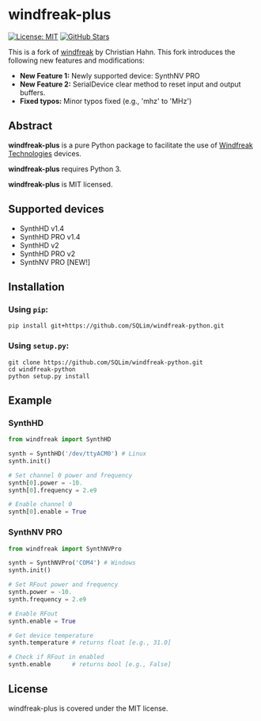 # windfreak-plus

[![License: MIT](https://img.shields.io/badge/License-MIT-yellow.svg)](https://github.com/SQLim/windfreak-python/blob/main/LICENSE)
[![GitHub Stars](https://img.shields.io/github/stars/SQLim/windfreak-plus.svg?style=social&label=Star&maxAge=3600)](https://github.com/SQLim/windfreak-python)

This is a fork of [windfreak](https://github.com/christian-hahn/windfreak-python) by Christian Hahn. This fork introduces the following new features and modifications:

* **New Feature 1:** Newly supported device: SynthNV PRO
* **New Feature 2:** SerialDevice clear method to reset input and output buffers. 
* **Fixed typos:** Minor typos fixed (e.g., 'mhz' to 'MHz')

## Abstract

**windfreak-plus** is a pure Python package to facilitate the use of [Windfreak Technologies](https://windfreaktech.com) devices.

**windfreak-plus** requires Python 3.

**windfreak-plus** is MIT licensed.

## Supported devices

* SynthHD v1.4
* SynthHD PRO v1.4
* SynthHD v2
* SynthHD PRO v2
* SynthNV PRO [NEW!]

## Installation

### Using `pip`:
```text
pip install git+https://github.com/SQLim/windfreak-python.git
```

### Using `setup.py`:
```text
git clone https://github.com/SQLim/windfreak-python.git
cd windfreak-python
python setup.py install
```

## Example

### SynthHD

```python
from windfreak import SynthHD

synth = SynthHD('/dev/ttyACM0') # Linux 
synth.init()

# Set channel 0 power and frequency
synth[0].power = -10.
synth[0].frequency = 2.e9

# Enable channel 0
synth[0].enable = True
```

### SynthNV PRO

```python
from windfreak import SynthNVPro

synth = SynthNVPro('COM4') # Windows 
synth.init()

# Set RFout power and frequency
synth.power = -10.
synth.frequency = 2.e9

# Enable RFout
synth.enable = True

# Get device temperature
synth.temperature # returns float [e.g., 31.0]

# Check if RFout in enabled
synth.enable      # returns bool [e.g., False]
```

## License
windfreak-plus is covered under the MIT license.
